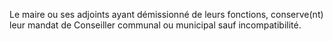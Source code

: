 Le maire ou ses adjoints ayant démissionné de leurs fonctions, conserve(nt) leur mandat de Conseiller communal ou municipal sauf incompatibilité.